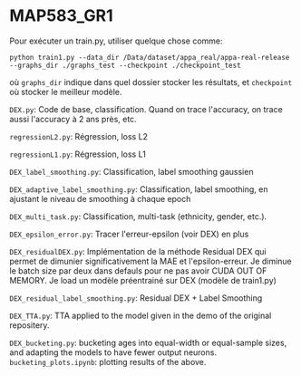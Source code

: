 # MAP583_GR1

Pour exécuter un train.py, utiliser quelque chose comme:

`python train1.py --data_dir /Data/dataset/appa_real/appa-real-release --graphs_dir ./graphs_test --checkpoint ./checkpoint_test`

où `graphs_dir` indique dans quel dossier stocker les résultats, et `checkpoint` où stocker le meilleur modèle.

`DEX.py`: Code de base, classification. Quand on trace l'accuracy, on trace aussi l'accuracy à 2 ans près, etc.

`regressionL2.py`: Régression, loss L2

`regressionL1.py`: Régression, loss L1

`DEX_label_smoothing.py`: Classification, label smoothing gaussien

`DEX_adaptive_label_smoothing.py`: Classification, label smoothing, en ajustant le niveau de smoothing à chaque epoch

`DEX_multi_task.py`: Classification, multi-task (ethnicity, gender, etc.).

`DEX_epsilon_error.py`: Tracer l'erreur-epsilon (voir DEX) en plus

`DEX_residualDEX.py`: Implémentation de la méthode Residual DEX qui permet de dimunier significativement la MAE et l'epsilon-erreur. Je diminue le batch size par deux dans defauls pour ne pas avoir CUDA OUT OF MEMORY. 
Je load un modèle préentrainé sur DEX (modèle de train1.py)

`DEX_residual_label_smoothing.py`: Residual DEX + Label Smoothing

`DEX_TTA.py`: TTA applied to the model given in the demo of the original repositery.

`DEX_bucketing.py`: bucketing ages into equal-width or equal-sample sizes, and adapting the models to have fewer output neurons.
`bucketing_plots.ipynb`: plotting results of the above.
